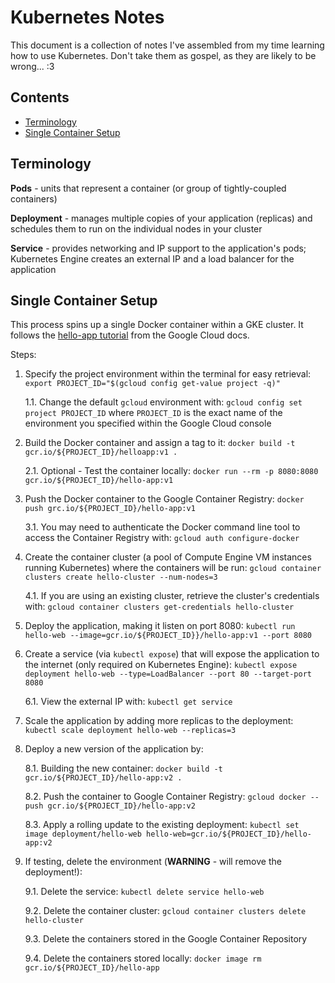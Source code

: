 # Kubernetes Notes

This document is a collection of notes I've assembled from my time learning how to use Kubernetes. Don't take them as gospel, as they are likely to be wrong... :3

## Contents

- [Terminology](#terminology)
- [Single Container Setup](#single-container-setup)

## Terminology

**Pods** - units that represent a container (or group of tightly-coupled containers)

**Deployment** - manages multiple copies of your application (replicas) and schedules them to run on the individual nodes in your cluster

**Service** - provides networking and IP support to the application's pods; Kubernetes Engine creates an external IP and a load balancer for the application

## Single Container Setup

This process spins up a single Docker container within a GKE cluster. It follows the [hello-app tutorial](https://cloud.google.com/kubernetes-engine/docs/tutorials/hello-app) from the Google Cloud docs.

Steps:
1. Specify the project environment within the terminal for easy retrieval: `export PROJECT_ID="$(gcloud config get-value project -q)"`

    1.1. Change the default `gcloud` environment with: `gcloud config set project PROJECT_ID` where `PROJECT_ID` is the exact name of the environment you specified within the Google Cloud console

2. Build the Docker container and assign a tag to it: `docker build -t gcr.io/${PROJECT_ID}/helloapp:v1 .`

    2.1. Optional - Test the container locally: `docker run --rm -p 8080:8080 gcr.io/${PROJECT_ID}/hello-app:v1`

3. Push the Docker container to the Google Container Registry: `docker push grc.io/${PROJECT_ID}/hello-app:v1`

    3.1. You may need to authenticate the Docker command line tool to access the Container Registry with: `gcloud auth configure-docker`

4. Create the container cluster (a pool of Compute Engine VM instances running Kubernetes) where the containers will be run: `gcloud container clusters create hello-cluster --num-nodes=3`

    4.1. If you are using an existing cluster, retrieve the cluster's credentials with: `gcloud container clusters get-credentials hello-cluster`

5. Deploy the application, making it listen on port 8080: `kubectl run hello-web --image=gcr.io/${PROJECT_ID}}/hello-app:v1 --port 8080`

6. Create a service (via `kubectl expose`) that will expose the application to the internet (only required on Kubernetes Engine): `kubectl expose deployment hello-web --type=LoadBalancer --port 80 --target-port 8080`

    6.1. View the external IP with: `kubectl get service`

7. Scale the application by adding more replicas to the deployment: `kubectl scale deployment hello-web --replicas=3`

8. Deploy a new version of the application by:

    8.1. Building the new container: `docker build -t gcr.io/${PROJECT_ID}/hello-app:v2 .`

    8.2. Push the container to Google Container Registry: `gcloud docker -- push gcr.io/${PROJECT_ID}/hello-app:v2`

    8.3. Apply a rolling update to the existing deployment: `kubectl set image deployment/hello-web hello-web=gcr.io/${PROJECT_ID}/hello-app:v2`

9. If testing, delete the environment (**WARNING** - will remove the deployment!):

    9.1. Delete the service: `kubectl delete service hello-web`

    9.2. Delete the container cluster: `gcloud container clusters delete hello-cluster`

    9.3. Delete the containers stored in the Google Container Repository

    9.4. Delete the containers stored locally: `docker image rm gcr.io/${PROJECT_ID}/hello-app`

